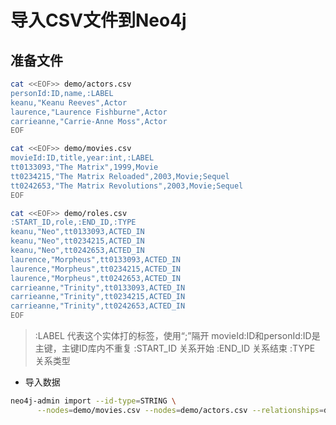 # 导入CSV文件到Neo4j


## 准备文件 

```bash 
cat <<EOF>> demo/actors.csv
personId:ID,name,:LABEL
keanu,"Keanu Reeves",Actor
laurence,"Laurence Fishburne",Actor
carrieanne,"Carrie-Anne Moss",Actor
EOF

cat <<EOF>> demo/movies.csv
movieId:ID,title,year:int,:LABEL
tt0133093,"The Matrix",1999,Movie
tt0234215,"The Matrix Reloaded",2003,Movie;Sequel
tt0242653,"The Matrix Revolutions",2003,Movie;Sequel
EOF

cat <<EOF>> demo/roles.csv
:START_ID,role,:END_ID,:TYPE
keanu,"Neo",tt0133093,ACTED_IN
keanu,"Neo",tt0234215,ACTED_IN
keanu,"Neo",tt0242653,ACTED_IN
laurence,"Morpheus",tt0133093,ACTED_IN
laurence,"Morpheus",tt0234215,ACTED_IN
laurence,"Morpheus",tt0242653,ACTED_IN
carrieanne,"Trinity",tt0133093,ACTED_IN
carrieanne,"Trinity",tt0234215,ACTED_IN
carrieanne,"Trinity",tt0242653,ACTED_IN
EOF
````


> :LABEL 代表这个实体打的标签，使用“;”隔开
> movieId:ID和personId:ID是主键，主键ID库内不重复
> :START_ID 关系开始
> :END_ID 关系结束
> :TYPE 关系类型



* 导入数据 

```bash 
neo4j-admin import --id-type=STRING \
      --nodes=demo/movies.csv --nodes=demo/actors.csv --relationships=demo/roles.csv
```
